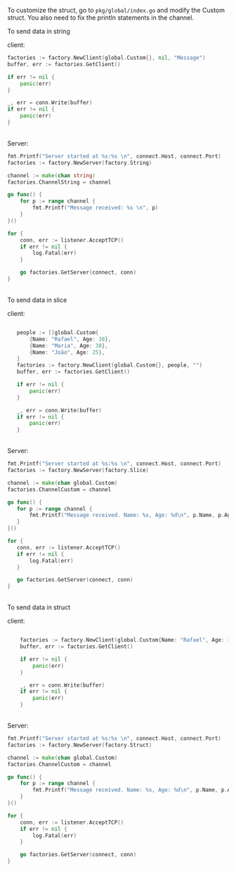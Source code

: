 To customize the struct, go to ```pkg/global/index.go``` and modify the Custom struct.
You also need to fix the println statements in the channel.
<br/>

To send data in string<br />

client:<br />

```go
factories := factory.NewClient(global.Custom{}, nil, "Message")
buffer, err := factories.GetClient()

if err != nil {
    panic(err)
}

_, err = conn.Write(buffer)
if err != nil {
    panic(err)
}

 ```

 <br />
 Server:

```go
fmt.Printf("Server started at %s:%s \n", connect.Host, connect.Port)
factories := factory.NewServer(factory.String)

channel := make(chan string)
factories.ChannelString = channel

go func() {
    for p := range channel {
        fmt.Printf("Message received: %s \n", p)
    }
}()

for {
    conn, err := listener.AcceptTCP()
    if err != nil {
        log.Fatal(err)
    }

    go factories.GetServer(connect, conn)
}


  ```

<br />
To send data in slice<br />

client:<br />

 ```go

	people := []global.Custom{
		{Name: "Rafael", Age: 38},
		{Name: "Maria", Age: 30},
		{Name: "João", Age: 25},
	}
	factories := factory.NewClient(global.Custom{}, people, "")
	buffer, err := factories.GetClient()

	if err != nil {
		panic(err)
	}

	_, err = conn.Write(buffer)
	if err != nil {
		panic(err)
	}

 ```

 <br />
 Server:

 ```go
fmt.Printf("Server started at %s:%s \n", connect.Host, connect.Port)
factories := factory.NewServer(factory.Slice)

channel := make(chan global.Custom)
factories.ChannelCustom = channel

go func() {
	for p := range channel {
		fmt.Printf("Message received. Name: %s, Age: %d\n", p.Name, p.Age)
	}
}()

for {
	conn, err := listener.AcceptTCP()
	if err != nil {
		log.Fatal(err)
	}

	go factories.GetServer(connect, conn)
}


  ```
<br />
To send data in struct<br />

client:<br />
```go

	factories := factory.NewClient(global.Custom{Name: "Rafael", Age: 38}, nil, "")
	buffer, err := factories.GetClient()

	if err != nil {
		panic(err)
	}

	_, err = conn.Write(buffer)
	if err != nil {
		panic(err)
	}

 ```

 <br />
 Server:

```go
fmt.Printf("Server started at %s:%s \n", connect.Host, connect.Port)
factories := factory.NewServer(factory.Struct)

channel := make(chan global.Custom)
factories.ChannelCustom = channel

go func() {
	for p := range channel {
		fmt.Printf("Message received. Name: %s, Age: %d\n", p.Name, p.Age)
	}
}()

for {
	conn, err := listener.AcceptTCP()
	if err != nil {
		log.Fatal(err)
	}

	go factories.GetServer(connect, conn)
}

  ```
